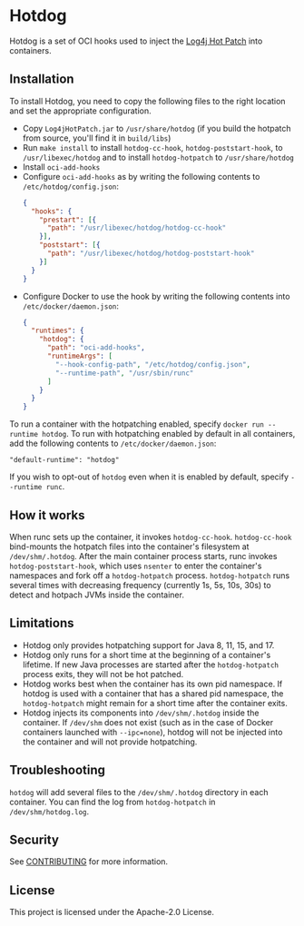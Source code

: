 # Hotdog

Hotdog is a set of OCI hooks used to inject the
[Log4j Hot Patch](https://github.com/corretto/hotpatch-for-apache-log4j2) into
containers.

## Installation

To install Hotdog, you need to copy the following files to the right location
and set the appropriate configuration.

* Copy `Log4jHotPatch.jar` to `/usr/share/hotdog` (if you build the hotpatch
  from source, you'll find it in `build/libs`)
* Run `make install` to install `hotdog-cc-hook`, `hotdog-poststart-hook`, to
  `/usr/libexec/hotdog` and to install `hotdog-hotpatch` to `/usr/share/hotdog`
* Install `oci-add-hooks`
* Configure `oci-add-hooks` as by writing the following contents to
  `/etc/hotdog/config.json`:
  ```json
  {
    "hooks": {
      "prestart": [{
        "path": "/usr/libexec/hotdog/hotdog-cc-hook"
      }],
      "poststart": [{
        "path": "/usr/libexec/hotdog/hotdog-poststart-hook"
      }]
    }
  }
  ```
* Configure Docker to use the hook by writing the following contents into
  `/etc/docker/daemon.json`:
  ```json
  {
    "runtimes": {
      "hotdog": {
        "path": "oci-add-hooks",
        "runtimeArgs": [
          "--hook-config-path", "/etc/hotdog/config.json",
          "--runtime-path", "/usr/sbin/runc"
        ]
      }
    }
  }
  ```

To run a container with the hotpatching enabled, specify
`docker run --runtime hotdog`.  To run with hotpatching enabled by default in
all containers, add the following contents to `/etc/docker/daemon.json`:
```
"default-runtime": "hotdog"
```
If you wish to opt-out of `hotdog` even when it is enabled by default, specify
`--runtime runc`.

## How it works

When runc sets up the container, it invokes `hotdog-cc-hook`.  `hotdog-cc-hook`
bind-mounts the hotpatch files into the container's filesystem at
`/dev/shm/.hotdog`.  After the main container process starts, runc invokes
`hotdog-poststart-hook`, which uses `nsenter` to enter the container's
namespaces and fork off a `hotdog-hotpatch` process.  `hotdog-hotpatch` runs
several times with decreasing frequency (currently 1s, 5s, 10s, 30s) to detect
and hotpach JVMs inside the container.

## Limitations

* Hotdog only provides hotpatching support for Java 8, 11, 15, and 17.
* Hotdog only runs for a short time at the beginning of a container's lifetime.
  If new Java processes are started after the `hotdog-hotpatch` process exits,
  they will not be hot patched.
* Hotdog works best when the container has its own pid namespace.  If hotdog is
  used with a container that has a shared pid namespace, the `hotdog-hotpatch`
  might remain for a short time after the container exits.
* Hotdog injects its components into `/dev/shm/.hotdog` inside the container.
  If `/dev/shm` does not exist (such as in the case of Docker containers
  launched with `--ipc=none`), hotdog will not be injected into the container
  and will not provide hotpatching.

## Troubleshooting

`hotdog` will add several files to the `/dev/shm/.hotdog` directory in each
container.  You can find the log from `hotdog-hotpatch` in
`/dev/shm/hotdog.log`.

## Security

See [CONTRIBUTING](CONTRIBUTING.md#security-issue-notifications) for more information.

## License

This project is licensed under the Apache-2.0 License.